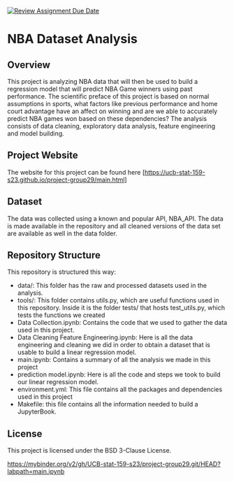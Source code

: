 [![Review Assignment Due Date](https://classroom.github.com/assets/deadline-readme-button-24ddc0f5d75046c5622901739e7c5dd533143b0c8e959d652212380cedb1ea36.svg)](https://classroom.github.com/a/LiaEl886)

# NBA Dataset Analysis


## Overview

This project is analyzing NBA data that will then be used to build a regression model that will predict NBA Game winners using past performance. The scientific preface of this project is based on normal assumptions in sports, what factors like previous performance and home court advantage have an affect on winning and are we able to accurately predict NBA games won based on these dependencies? The analysis consists of data cleaning, exploratory data analysis, feature engineering and model building.

## Project Website

The website for this project can be found here [https://ucb-stat-159-s23.github.io/project-group29/main.html]

## Dataset

The data was collected using a known and popular API, NBA_API. The data is made available in the repository and all cleaned versions of the data set are available as well in the data folder.

## Repository Structure
This repository is structured this way:

- data/: This folder has the raw and processed datasets used in the analysis.
- tools/: This folder contains utils.py, which are useful functions used in this repository. Inside it is the folder tests/ that hosts test_utils.py, which tests the functions we created
- Data Collection.ipynb: Contains the code that we used to gather the data used in this project.
- Data Cleaning Feature Engineering.ipynb: Here is all the data engineering and cleaning we did in order to obtain a dataset that is usable to build a linear regression model.
- main.ipynb: Contains a summary of all the analysis we made in this project
- prediction model.ipynb: Here is all the code and steps we took to build our linear regression model.
- environment.yml: This file contains all the packages and dependencies used in this project
- Makefile: this file contains all the information needed to build a JupyterBook. 


## License

This project is licensed under the BSD 3-Clause License.


https://mybinder.org/v2/gh/UCB-stat-159-s23/project-group29.git/HEAD?labpath=main.ipynb




